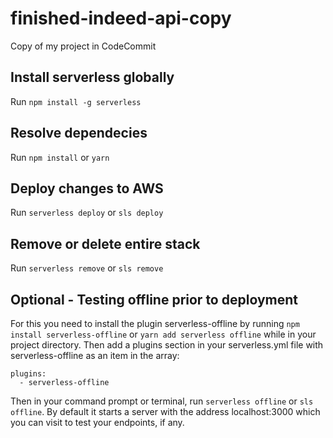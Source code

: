 # finished-indeed-api-copy
Copy of my project in CodeCommit

## Install serverless globally
Run `npm install -g serverless`

## Resolve dependecies
Run `npm install` or `yarn`

## Deploy changes to AWS
Run `serverless deploy` or `sls deploy`

## Remove or delete entire stack
Run `serverless remove` or `sls remove`

## Optional - Testing offline prior to deployment 
For this you need to install the plugin serverless-offline by running `npm install serverless-offline` or `yarn add serverless offline`
while in your project directory. Then add a plugins section in your serverless.yml file with serverless-offline as an item in the array:

```
plugins:
  - serverless-offline
```

Then in your command prompt or terminal, run `serverless offline` or `sls offline`. By default it starts a server with the 
address localhost:3000 which you can visit to test your endpoints, if any.
